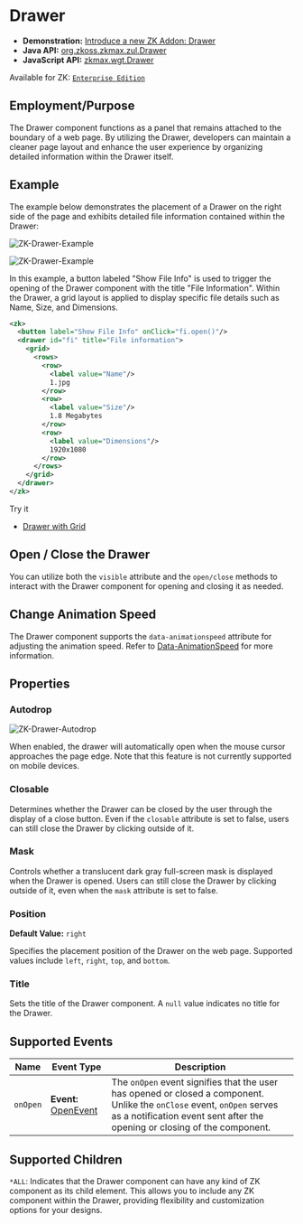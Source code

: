 # Drawer

- **Demonstration:** [Introduce a new ZK Addon: Drawer](https://blog.zkoss.org/2019/04/17/introduce-a-new-zk-addon-drawer/)
- **Java API:** [org.zkoss.zkmax.zul.Drawer](https://www.zkoss.org/javadoc/latest/zk/org/zkoss/zkmax/zul/Drawer.html)
- **JavaScript API:** [zkmax.wgt.Drawer](https://www.zkoss.org/javadoc/latest/jsdoc/classes/zkmax.wgt.Drawer.html)

Available for ZK: [`Enterprise Edition`](https://www.zkoss.org/whyzk/zkee)

## Employment/Purpose

The Drawer component functions as a panel that remains attached to the boundary of a web page. By utilizing the Drawer, developers can maintain a cleaner page layout and enhance the user experience by organizing detailed information within the Drawer itself.

## Example

The example below demonstrates the placement of a Drawer on the right side of the page and exhibits detailed file information contained within the Drawer:

![ZK-Drawer-Example](ZK-Drawer-Example.png)

![ZK-Drawer-Example](images/ZK-Drawer-Example.gif)

In this example, a button labeled "Show File Info" is used to trigger the opening of the Drawer component with the title "File Information". Within the Drawer, a grid layout is applied to display specific file details such as Name, Size, and Dimensions.

```xml
<zk>
  <button label="Show File Info" onClick="fi.open()"/>
  <drawer id="fi" title="File information">
    <grid>
      <rows>
        <row>
          <label value="Name"/>
          1.jpg
        </row>
        <row>
          <label value="Size"/>
          1.8 Megabytes
        </row>
        <row>
          <label value="Dimensions"/>
          1920x1080
        </row>
      </rows>
    </grid>
  </drawer>
</zk>
```

Try it
*  [Drawer with Grid](https://zkfiddle.org/sample/1g9so9c/1-ZK-Component-Reference-Drawer-Example?v=latest&t=Iceblue_Compact)


## Open / Close the Drawer

You can utilize both the `visible` attribute and the `open/close` methods to interact with the Drawer component for opening and closing it as needed.

## Change Animation Speed

The Drawer component supports the `data-animationspeed` attribute for adjusting the animation speed. Refer to [Data-AnimationSpeed](https://www.zkoss.org/javadoc/latest/zkref/ZUMLReference/ZUMLNamespaces/ClientAttribute/Data-AnimationSpeed.html) for more information.

## Properties

### Autodrop

![ZK-Drawer-Autodrop](images/ZK-Drawer-Autodrop.gif)

When enabled, the drawer will automatically open when the mouse cursor approaches the page edge. Note that this feature is not currently supported on mobile devices.

### Closable

Determines whether the Drawer can be closed by the user through the display of a close button. Even if the `closable` attribute is set to false, users can still close the Drawer by clicking outside of it.

### Mask

Controls whether a translucent dark gray full-screen mask is displayed when the Drawer is opened. Users can still close the Drawer by clicking outside of it, even when the `mask` attribute is set to false.

### Position

**Default Value:** `right`

Specifies the placement position of the Drawer on the web page. Supported values include `left`, `right`, `top`, and `bottom`.

### Title

Sets the title of the Drawer component. A `null` value indicates no title for the Drawer.

## Supported Events

| Name   | Event Type                            | Description |
|------------|-------------------------------------------|-------------|
| `onOpen`   | **Event:** [OpenEvent](https://www.zkoss.org/javadoc/latest/zk/org/zkoss/zk/ui/event/OpenEvent.html) | The `onOpen` event signifies that the user has opened or closed a component. Unlike the `onClose` event, `onOpen` serves as a notification event sent after the opening or closing of the component. |

## Supported Children

`*ALL`: Indicates that the Drawer component can have any kind of ZK component as its child element. This allows you to include any ZK component within the Drawer, providing flexibility and customization options for your designs.
